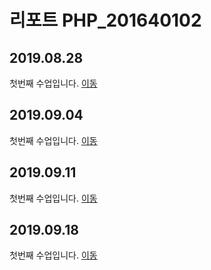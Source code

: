 # 리포트 PHP_201640102

## 2019.08.28
 첫번째 수업입니다. [이동](./01)

## 2019.09.04
 첫번째 수업입니다. [이동](./02/lecture_02)

## 2019.09.11
 첫번째 수업입니다. [이동](./lecture_03)

## 2019.09.18
 첫번째 수업입니다. [이동](./lecture_04)